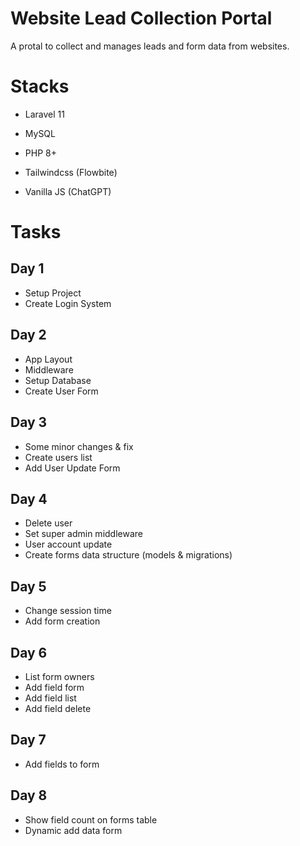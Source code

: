 # Website Lead Collection Portal
A protal to collect and manages leads and form data from websites.

# Stacks
- Laravel 11
- MySQL
- PHP 8+

- Tailwindcss (Flowbite)
- Vanilla JS (ChatGPT)

# Tasks
## Day 1
- Setup Project
- Create Login System

## Day 2
- App Layout
- Middleware
- Setup Database
- Create User Form

## Day 3
- Some minor changes & fix
- Create users list
- Add User Update Form

## Day 4
- Delete user
- Set super admin middleware
- User account update
- Create forms data structure (models & migrations)

## Day 5
- Change session time
- Add form creation

## Day 6
- List form owners
- Add field form
- Add field list
- Add field delete

## Day 7
- Add fields to form

## Day 8
- Show field count on forms table
- Dynamic add data form